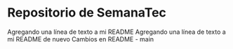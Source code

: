 # Repositorio de SemanaTec
Agregando una línea de texto a mi README
Agregando una línea de texto a mi README de nuevo
Cambios en README - main
